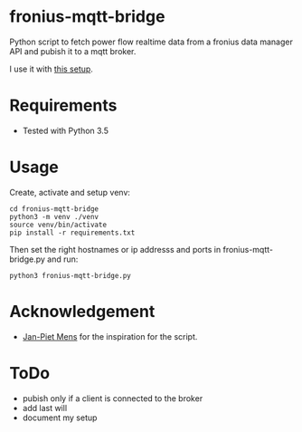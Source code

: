 # fronius-mqtt-bridge

Python script to fetch power flow realtime data from a fronius data manager API and pubish it to a mqtt broker.

I use it with [this setup](doc/setup.md).

# Requirements
* Tested with Python 3.5

# Usage
Create, activate and setup venv:

```
cd fronius-mqtt-bridge
python3 -m venv ./venv
source venv/bin/activate
pip install -r requirements.txt
```

Then set the right hostnames or ip addresss and ports in fronius-mqtt-bridge.py and run:

```
python3 fronius-mqtt-bridge.py
```

# Acknowledgement
* [Jan-Piet Mens](https://jpmens.net/2013/03/10/visualizing-energy-consumption-with-mqtt/) for the inspiration for the script.

# ToDo

* pubish only if a client is connected to the broker
* add last will
* document my setup